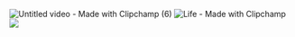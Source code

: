 ![Untitled video - Made with Clipchamp (6)](https://github.com/MarcusBloomfield/MarcusBloomfield/assets/69335910/a3748902-6402-422b-ae00-c68db842fae7) 
![Life - Made with Clipchamp](https://github.com/MarcusBloomfield/MarcusBloomfield/assets/69335910/3feed36f-0701-47dd-8859-996b1540eea1)
\
![](https://komarev.com/ghpvc/?username=MarcusBloomfield&style=flat-square&color=87cefa&label=Profile+Snoopers)
